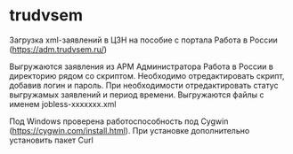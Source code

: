 # trudvsem

Загрузка xml-заявлений в ЦЗН на пособие с портала Работа в России (https://adm.trudvsem.ru/) 

Выгружаются заявления из АРМ Администратора Работа в России в директорию рядом со скриптом.
Необходимо отредактировать скрипт, добавив логин и пароль. При необходимости отредактировать статус выгружамых заявлений и период времени. Выгружаются файлы с именем jobless-xxxxxxx.xml


Под Windows проверена работоспособность под Cygwin (https://cygwin.com/install.html). При установке дополнительно установить пакет Curl
